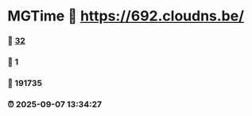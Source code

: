 # MGTime :link: https://692.cloudns.be/ 
### :page_facing_up: [32](https://692.cloudns.be//tag.html) 
### :speech_balloon: 1 
### :hibiscus: 191735 
### :alarm_clock: 2025-09-07 13:34:27 
